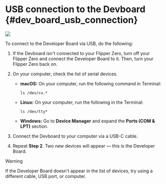 # USB connection to the Devboard {#dev_board_usb_connection}

![](https://cdn.flipperzero.one/Flipper_Zero_WiFi_devboard_USB_connection_CDN.jpg)

To connect to the Developer Board via USB, do the following:

1. If the Devboard isn't connected to your Flipper Zero, turn off your Flipper Zero and connect the Developer Board to it. Then, turn your Flipper Zero back on.

2. On your computer, check the list of serial devices.

    - **macOS:** On your computer, run the following command in Terminal: 

        ```
        ls /dev/cu.*
        ```

    - **Linux:** On your computer, run the following in the Terminal:

        ```
        ls /dev/tty*
        ```

    - **Windows:** Go to **Device Manager** and expand the **Ports (COM & LPT)** section.

3. Connect the Devboard to your computer via a USB-C cable.

4. Repeat **Step 2**. Two new devices will appear — this is the Developer Board.

> [!warning]
> If the Developer Board doesn't appear in the list of devices, try using a different cable, USB port, or computer.